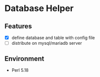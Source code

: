 # Database Helper
## Features
- [x] define database and table with config file
- [ ] distribute on mysql/mariadb server
## Environment
- Perl 5.18